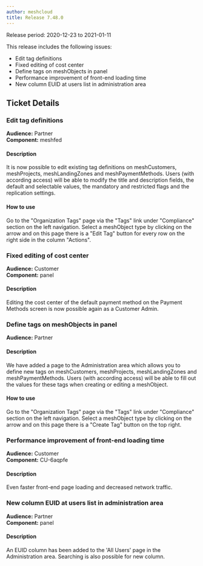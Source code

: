 ```yaml
---
author: meshcloud
title: Release 7.48.0
---
```


Release period: 2020-12-23 to 2021-01-11

This release includes the following issues:
* Edit tag definitions
* Fixed editing of cost center
* Define tags on meshObjects in panel
* Performance improvement of front-end loading time
* New column EUID at users list in administration area
<!--truncate-->

## Ticket Details
### Edit tag definitions
**Audience:** Partner<br>**Component:** meshfed


#### Description
It is now possible to edit existing tag definitions on meshCustomers, meshProjects, meshLandingZones and meshPaymentMethods.
Users (with according access) will be able to modify the title and description fields, the default and selectable values,
the mandatory and restricted flags and the replication settings.

#### How to use
Go to the "Organization Tags" page via the "Tags" link under "Compliance" section on the left navigation.
Select a meshObject type by clicking on the arrow and on this page there is a "Edit Tag" button for every
row on the right side in the column "Actions".

### Fixed editing of cost center
**Audience:** Customer<br>**Component:** panel


#### Description
Editing the cost center of the default payment method on the Payment Methods screen is now possible again
as a Customer Admin.

### Define tags on meshObjects in panel
**Audience:** Partner<br>

#### Description
We have added a page to the Administration area which allows you to define new tags on meshCustomers, meshProjects, meshLandingZones and meshPaymentMethods.
Users (with according access) will be able to fill out the values for these tags when creating or editing a meshObject.

#### How to use
Go to the "Organization Tags" page via the "Tags" link under "Compliance" section on the left navigation.
Select a meshObject type by clicking on the arrow and on this page there is a "Create Tag" button on the top right.

### Performance improvement of front-end loading time
**Audience:** Customer<br>**Component:** CU-6aqpfe


#### Description
Even faster front-end page loading and decreased network traffic.

### New column EUID at users list in administration area
**Audience:** Partner<br>**Component:** panel


#### Description
An EUID column has been added to the 'All Users' page in the Administration area. Searching is also
possible for new column.

